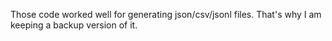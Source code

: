 Those code worked well for generating json/csv/jsonl files. That's why I am keeping a backup version of it.